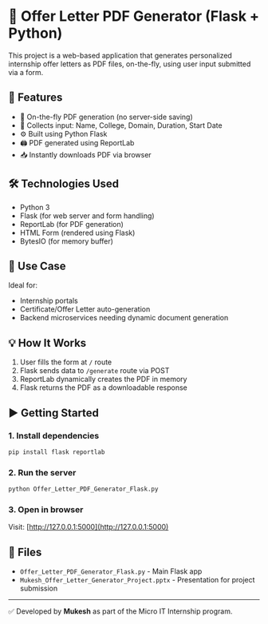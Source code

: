 # 📝 Offer Letter PDF Generator (Flask + Python)

This project is a web-based application that generates personalized internship offer letters as PDF files, on-the-fly, using user input submitted via a form.

## 🚀 Features

- 📄 On-the-fly PDF generation (no server-side saving)
- 🧾 Collects input: Name, College, Domain, Duration, Start Date
- ⚙️ Built using Python Flask
- 🖨️ PDF generated using ReportLab
- 📥 Instantly downloads PDF via browser

## 🛠 Technologies Used

- Python 3
- Flask (for web server and form handling)
- ReportLab (for PDF generation)
- HTML Form (rendered using Flask)
- BytesIO (for memory buffer)

## 🎯 Use Case

Ideal for:
- Internship portals
- Certificate/Offer Letter auto-generation
- Backend microservices needing dynamic document generation

## 💡 How It Works

1. User fills the form at `/` route
2. Flask sends data to `/generate` route via POST
3. ReportLab dynamically creates the PDF in memory
4. Flask returns the PDF as a downloadable response

## ▶️ Getting Started

### 1. Install dependencies

```bash
pip install flask reportlab
```

### 2. Run the server

```bash
python Offer_Letter_PDF_Generator_Flask.py
```

### 3. Open in browser

Visit: [http://127.0.0.1:5000](http://127.0.0.1:5000)

## 📁 Files

- `Offer_Letter_PDF_Generator_Flask.py` - Main Flask app
- `Mukesh_Offer_Letter_Generator_Project.pptx` - Presentation for project submission

---

✅ Developed by **Mukesh** as part of the Micro IT Internship program.
